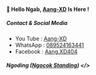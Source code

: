 #### 👋 Hello Ngab, [Aang-XD]() Is Here !

##### Contact & Social Media
- You Tube : [Aang-XD]()
- WhatsApp : [089524163441]()
- Facebook : [Aang.XD404]()

##### Ngoding ([Ngocok Standing]()) </>

<!--
**AngCyber/AngCyber** is a ✨ _special_ ✨ repository because its `README.md` (this file) appears on your GitHub profile.

Here are some ideas to get you started:
